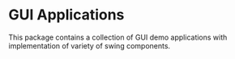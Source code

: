 # GUI Applications 
This package contains a collection of GUI demo applications with implementation of variety of swing components.

